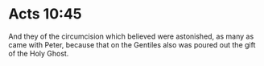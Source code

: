 # Acts 10:45

And they of the circumcision which believed were astonished, as many as came with Peter, because that on the Gentiles also was poured out the gift of the Holy Ghost.